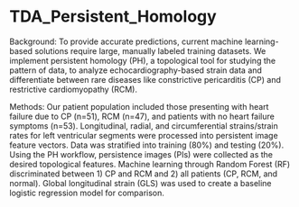 # TDA_Persistent_Homology

Background: To provide accurate predictions, current machine learning-based solutions require large, manually labeled training datasets. We implement persistent homology (PH), a topological tool for studying the pattern of data, to analyze echocardiography-based strain data and differentiate between rare diseases like constrictive pericarditis (CP) and restrictive cardiomyopathy (RCM).

Methods: Our patient population included those presenting with heart failure due to CP (n=51), RCM (n=47), and patients with no heart failure symptoms (n=53). Longitudinal, radial, and circumferential strains/strain rates for left ventricular segments were processed into persistent image feature vectors. Data was stratified into training (80%) and testing (20%). Using the PH workflow, persistence images (PIs) were collected as the desired topological features. Machine learning through Random Forest (RF) discriminated between 1) CP and RCM and 2) all patients (CP, RCM, and normal). Global longitudinal strain (GLS) was used to create a baseline logistic regression model for comparison.
